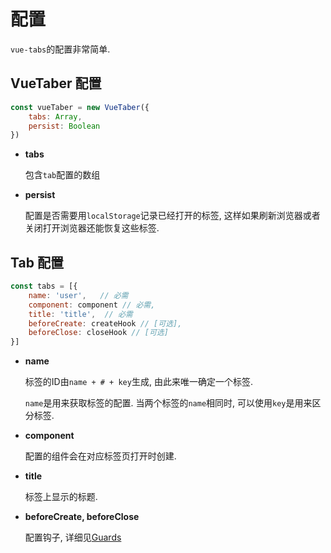 # 配置

`vue-tabs`的配置非常简单.


## VueTaber 配置

``` js
const vueTaber = new VueTaber({
    tabs: Array,
    persist: Boolean
})

``` 

- **tabs** 
  
  包含`tab`配置的数组

- **persist**  

  配置是否需要用`localStorage`记录已经打开的标签, 这样如果刷新浏览器或者关闭打开浏览器还能恢复这些标签.


## Tab 配置

```js
const tabs = [{
    name: 'user',   // 必需
    component: component // 必需,
    title: 'title',  // 必需
    beforeCreate: createHook // [可选],
    beforeClose: closeHook // [可选]
}]

```

- **name** 

  标签的ID由`name + # + key`生成, 由此来唯一确定一个标签.

  `name`是用来获取标签的配置. 当两个标签的`name`相同时, 可以使用`key`是用来区分标签.

- **component**

  配置的组件会在对应标签页打开时创建.

- **title**

  标签上显示的标题.

- **beforeCreate, beforeClose**  

  配置钩子, 详细见[Guards](./guards.md)
